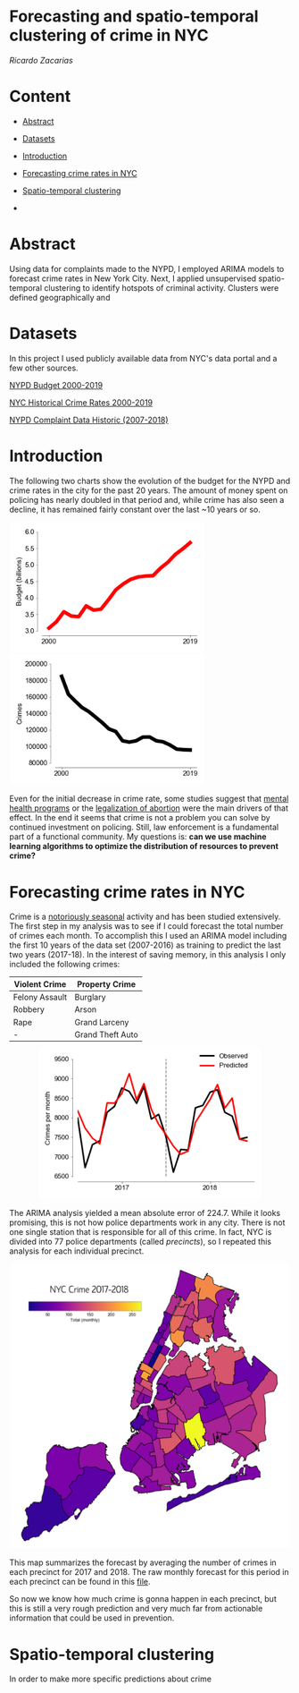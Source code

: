 # Forecasting and spatio-temporal clustering of crime in NYC

*Ricardo Zacarias*



# Content
- [Abstract](#Abstract)

- [Datasets](#Datasets)

- [Introduction](#Introduction)

- [Forecasting crime rates in NYC](#forecasting-crime-rates-in-nyc)

- [Spatio-temporal clustering](#spatio-temporal-clustering)

- 

  

# Abstract
Using data for complaints made to the NYPD, I employed ARIMA models to forecast crime rates in New York   City. Next, I applied unsupervised spatio-temporal clustering to identify hotspots of criminal activity. Clusters were defined geographically and 



# Datasets
In this project I used publicly available data from NYC's data portal and a few other sources.

[NYPD Budget 2000-2019](https://ibo.nyc.ny.us/RevenueSpending/nypd.html)

[NYC Historical Crime Rates 2000-2019](http://www.disastercenter.com/crime/nycrime.htm)

[NYPD Complaint Data Historic (2007-2018)](https://data.cityofnewyork.us/Public-Safety/NYPD-Complaint-Data-Historic/qgea-i56i)



# Introduction

The following two charts show the evolution of the budget for the NYPD and crime rates in the city for the past 20 years. The amount of money spent on policing has nearly doubled in that period and, while crime has also seen a decline, it has remained fairly constant over the last ~10 years or so. 

<img src="figures/nypd_budget.png" width="350"/><img src="figures/nypd_crime_rates.png" width="350"/>

Even for the initial decrease in crime rate, some studies suggest that [mental health programs](https://www.nytimes.com/2018/01/07/us/crime-police.html) or the [legalization of abortion](https://freakonomics.com/2005/05/15/abortion-and-crime-who-should-you-believe/) were the main drivers of that effect. In the end it seems that crime is not a problem you can solve by continued investment on policing. Still, law enforcement is a fundamental part of a functional community. My questions is: **can we use machine learning algorithms to optimize the distribution of resources to prevent crime?**



# Forecasting crime rates in NYC

Crime is a [notoriously seasonal](https://scholar.google.com/scholar?hl=en&as_sdt=0%2C5&q=crime+seasonality&btnG=) activity and has been studied extensively. The first step in my analysis was to see if I could forecast the total number of crimes each month. To accomplish this I used an ARIMA model including the first 10 years of the data set (2007-2016) as training to predict the last two years (2017-18). In the interest of saving memory, in this analysis I only included the following crimes:

| Violent Crime  | Property Crime   |
| -------------- | ---------------- |
| Felony Assault | Burglary         |
| Robbery        | Arson            |
| Rape           | Grand Larceny    |
| -              | Grand Theft Auto |



<p align="center">
  <img src="figures/nyc_ARIMA.png" width="400"/>
</p>



The ARIMA analysis yielded a mean absolute error of 224.7. While it looks promising, this is not how police departments work in any city. There is not one single station that is responsible for all of this crime. In fact, NYC is divided into 77 police departments (called *precincts*), so I repeated this analysis for each individual precinct.

<p align="center">
  <img src="figures/arimap2.png" width="500"/>
</p>




This map summarizes the forecast by averaging the number of crimes in each precinct for 2017 and 2018. The raw monthly forecast for this period in each precinct can be found in this [file](https://github.com/ricardozacarias/nyc-crime-ML/blob/master/processed_csv/arima_results.csv). 

So now we know how much crime is gonna happen in each precinct, but this is still a very rough prediction and very much far from actionable information that could be used in prevention.



# Spatio-temporal clustering

In order to make more specific predictions about crime

